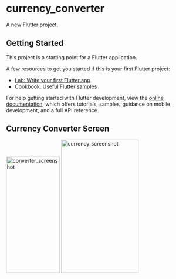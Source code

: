 # currency_converter

A new Flutter project.

## Getting Started

This project is a starting point for a Flutter application.

A few resources to get you started if this is your first Flutter project:

- [Lab: Write your first Flutter app](https://docs.flutter.dev/get-started/codelab)
- [Cookbook: Useful Flutter samples](https://docs.flutter.dev/cookbook)

For help getting started with Flutter development, view the
[online documentation](https://docs.flutter.dev/), which offers tutorials,
samples, guidance on mobile development, and a full API reference.

## Currency Converter Screen 
<img width="146" height="316" alt="converter_screenshot" src="https://github.com/user-attachments/assets/46e42e61-ab85-45c6-80ab-ef1776f475c1" /> 

<img width="211" height="362" alt="currency_screenshot" src="https://github.com/user-attachments/assets/0430f654-4ac1-4c7e-b4c8-24892f16ac20" />
